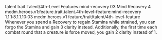 <ability>
  <metadata>
    <class>talent</class>
    <feature_type>trait</feature_type>
    <file_dpath>Talent/4th-Level Features</file_dpath>
    <item_id>mind-recovery</item_id>
    <item_index>03</item_index>
    <item_name>Mind Recovery</item_name>
    <level>4</level>
    <scc>mcdm.heroes.v1:feature.trait.talent.4th-level-feature:mind-recovery</scc>
    <scdc>1.1.1:8.1.1.10:03</scdc>
    <source>mcdm.heroes.v1</source>
    <type>feature/trait/talent/4th-level-feature</type>
  </metadata>
  <effects>
    <effect type="mundane">Whenever you spend a Recovery to regain Stamina while strained, you can forgo the Stamina and gain 3 clarity instead.
Additionally, the first time each combat round that a creature is force moved, you gain 2 clarity instead of 1.</effect>
  </effects>
</ability>
